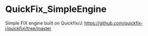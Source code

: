 # QuickFix_SimpleEngine
Simple FIX engine built on Quickfix/J: https://github.com/quickfix-j/quickfixj/tree/master
